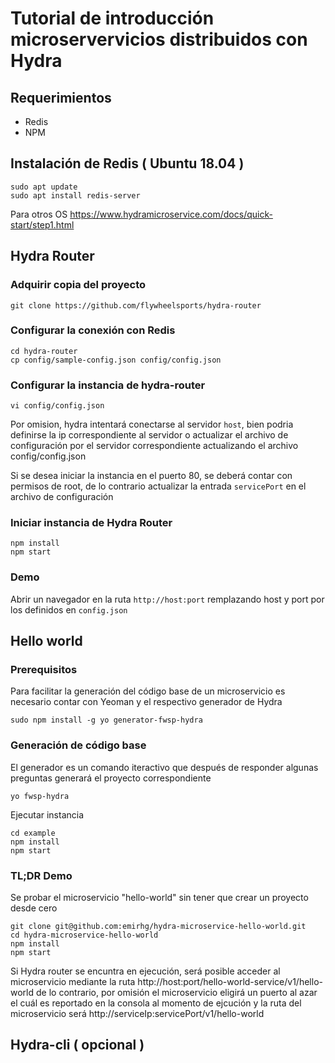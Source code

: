 # Tutorial de introducción microservervicios distribuidos con Hydra

## Requerimientos
* Redis
* NPM

## Instalación de Redis ( Ubuntu 18.04 )

```
sudo apt update
sudo apt install redis-server
```

Para otros OS https://www.hydramicroservice.com/docs/quick-start/step1.html

## Hydra Router

### Adquirir copia del proyecto

```
git clone https://github.com/flywheelsports/hydra-router

```

### Configurar la conexión con Redis

```
cd hydra-router
cp config/sample-config.json config/config.json
```

### Configurar la instancia de hydra-router

```
vi config/config.json
```

Por omision, hydra intentará conectarse al servidor `host`, bien podria definirse la ip correspondiente al servidor o actualizar el archivo de configuración por el servidor correspondiente actualizando el archivo config/config.json

Si se desea iniciar la instancia en el puerto 80, se deberá contar con permisos de root, de lo contrario actualizar la entrada `servicePort` en el archivo de configuración

### Iniciar instancia de Hydra Router

```
npm install
npm start
```

### Demo

Abrir un navegador en la ruta `http://host:port` remplazando host y port por los definidos en `config.json`

## Hello world

### Prerequisitos
Para facilitar la generación del código base de un microservicio es necesario contar con Yeoman y el respectivo generador de Hydra

```
sudo npm install -g yo generator-fwsp-hydra
```

### Generación de código base
El generador es un comando iteractivo que después de responder algunas preguntas generará el proyecto correspondiente

```
yo fwsp-hydra
```

Ejecutar instancia
```
cd example
npm install
npm start
```

### TL;DR Demo
Se probar el microservicio "hello-world" sin tener que crear un proyecto desde cero

```
git clone git@github.com:emirhg/hydra-microservice-hello-world.git
cd hydra-microservice-hello-world
npm install
npm start
```

Si Hydra router se encuntra en ejecución, será posible acceder al microservicio mediante la ruta http://host:port/hello-world-service/v1/hello-world de lo contrario, por omisión el microservicio eligirá un puerto al azar el cuál es reportado en la consola al momento de ejcución y la ruta del microservicio será http://serviceIp:servicePort/v1/hello-world


## Hydra-cli ( opcional )

